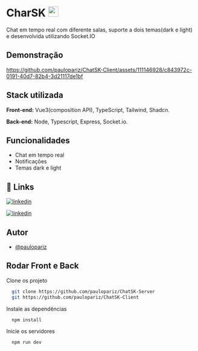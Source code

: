
# CharSK <img src="https://github.com/paulopariz/ChatSK-Client/assets/111146928/a2842403-b866-43e9-ae48-030c24370b3d" width="27" /> 

Chat em tempo real com diferente salas, suporte a dois temas(dark e light) e desenvolvida utilizando Socket.IO

## Demonstração

https://github.com/paulopariz/ChatSK-Client/assets/111146928/c843972c-0191-40d7-82b4-3d21117de1bf



## Stack utilizada

**Front-end:** Vue3(composition API), TypeScript, Tailwind, Shadcn.

**Back-end:** Node, Typescript, Express, Socket.io.


## Funcionalidades

- Chat em tempo real
- Notificações
- Temas dark e light


## 🔗 Links

[![linkedin](https://img.shields.io/badge/Frontend-0C101E?style=for-the-badge&logo=github&logoColor=white)](https://github.com/paulopariz/ChatSK-Client)

[![linkedin](https://img.shields.io/badge/linkedin-0C101E?style=for-the-badge&logo=linkedin&logoColor=white)](https://www.linkedin.com/feed/update/urn:li:activity:7190081175925735424/)



## Autor

- [@paulopariz](https://www.linkedin.com/in/paulopariz/)


## Rodar Front e Back

Clone os projeto

```bash
  git clone https://github.com/paulopariz/ChatSK-Server
  git https://github.com/paulopariz/ChatSK-Client
```


Instale as dependências

```bash
  npm install
```
Inicie os servidores

```bash
  npm run dev
```
